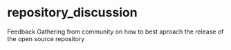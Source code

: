 # repository_discussion
Feedback Gathering from community on how to best aproach the release of the open source repository
